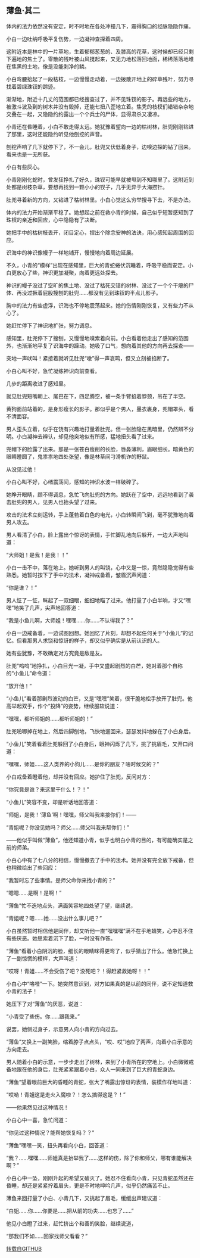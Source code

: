 ## 薄鱼·其二

体内的法力依然没有安定，时不时地在各处冲撞几下，震得胸口的经脉隐隐作痛。

小白一边吐纳呼吸平复伤势，一边凝神查探着四周。

这附近本是林中的一片草地，生着郁郁葱葱的、及膝高的花草，这时候却已经只剩下遍地的焦土了。零散的残叶被山风搅起来，又无力地松落回地面，稀稀落落地堆在焦黑的土地，像是没能剥净的鳞。

小白弯腰拾起了一段枯枝，一边慢慢走动着，一边拨散开地上的碎草残叶，努力寻找着碧绿珠钗的踪迹。

渐渐地，附近十几丈的范围都已经搜查过了，并不见珠钗的影子。再远些的地方，被激斗波及到的树木并没有毁掉，还能七扭八歪地立着。焦秃的枝杈们错错杂杂地交叠在一起，又隐隐约约露出一个个兵士的尸体，显得肃杀又凄凉。

小青还在昏睡着，小白不敢走得太远。她犹豫着望向一边的枯树林，肚兜刚刚钻进了那里，这时还能隐约听见他刨挖的声音。

刨挖声响了几下就停下了，不一会儿，肚兜又伏低着身子，边嗅边探的钻了回来。看来也是一无所获。

小白有些灰心。

小青刚刚化蛇时，曾发狂挣扎了好久，珠钗可能早就被甩到不知哪里了。这附近到处都是树枝杂草，要想再找到一颗小小的钗子，几乎无异于大海捞针。

肚兜寻着新的方向，又钻进了枯树林里。小白心觉这么穷举搜寻下去，不是办法。

体内的法力开始渐渐平稳了。她想起之前在救小青的时候，自己似乎短暂感知到了珠钗的亲近和回应，心中隐隐有了决断。

她把手中的枯树枝丢开，闭目定心，捏出个除念安神的法诀，用心感知起周围的回应。

识海中的神识像幔子一样地铺开，慢慢地向着周边延展。

不久，小青的“模样”出现在感知里，巨大的青蛇蜷伏沉睡着，呼吸平稳而安定。小白更放心了些，神识更加凝聚，向着更远处探去。

神识的幔子没过了空旷的焦土地、没过了枯死交错的树林、没过了一个个干瘪的尸体、再没过撅着屁股搜刨的肚兜……都没有见到珠钗的半点儿影子。

胸中的法力有些虚浮，识海也不停地震荡起来。她的伤情刚刚恢复，又有些力不从心了。

她赶忙停下了神识地扩张，努力调息。

感知里，肚兜停下了搜刨，又慢慢地嗅索着向前。小白看着他走出了感知的范围外，也渐渐地平复了识海中的躁动。她吸了口气，想向着其他的方向再去探查——

突地一声吠叫！紧接着就听见肚兜“嗷”得一声哀鸣，但又立刻被掐断了。

小白心叫不好，急忙凝练神识向前查看。

几步的距离收进了感知里。

就见肚兜短嘴朝上、尾巴在下，四足腾空，被一条手臂掐着脖颈，吊在了半空。

黄狗面前站着的，是身形瘦长的影子。那似乎是个男人，墨衣裹身，兜帽罩头，看不清面容。

男人歪头立着，似乎在饶有兴趣地打量着肚兜。但一张脸隐在黑暗里，仍然辨不分明。小白凝神去辨认，却见他突地似有所感，猛地扭头看了过来。

兜帽下的脸露了出来。那是一张苍白瘦削的长脸，唇鼻薄利，眉眼细长。暗黄色的眼睛瞪圆了，鬼祟祟地四处张望，像是林草间刁滑机诈的野鼠。

从没见过他！

小白心叫不好，心绪震荡间，感知的神识水波一样破碎了。

她睁开眼睛，顾不得调息，急忙飞向肚兜的方向。她跃在了空中，远远地看到了袭击肚兜的男人，见男人也抬头望了过来。

攻击的法术立刻运转，手上蓬勃着白色的电光，小白转瞬间飞到，毫不犹豫地向着男人攻去。

男人看清了小白，脸上露出个惊讶的表情，手忙脚乱地向后躲开，一边大声地叫道：

“大师姐！是我！是我！！”

小白一击不中，落在地上。她听到男人的叫饶，心中又是一惊，竟然隐隐觉得有些熟悉。她暂时按下了手中的法术，凝神戒备着，皱眉沉声问道：

“你是谁？！”

男人怔了一怔，眯起了一双细眼，细细地瞄了过来。他打量了小白半晌，才又“嘿嘿”地笑了几声，尖声地回答道：

“我是小鱼儿啊，大师姐！嘿嘿……你……不认得我了？”

小白一边戒备着，一边试图回想。她回忆了片刻，却想不起任何关于“小鱼儿”的记忆。但看那男人求饶和惊讶的样子，却又似乎确实是从前认识的人。

她有些犹豫，不敢确定对方究竟是敌是友。

肚兜“呜呜”地挣扎，小白目光一凝，手中又盛起剧烈的白芒，她对着那个自称的“小鱼儿”命令道：

“放开他！”

“小鱼儿”看着那剧烈波动的白芒，又是“嘿嘿”笑着，很干脆地松手放开了肚兜。他高举起双手，作个“投降”的姿势，继续服软说道：

“嘿嘿，都听师姐的……都听师姐的！”

肚兜啪唧掉在地上，然后四脚刨地，飞快地遛回来，瑟瑟发抖地躲在了小白身后。

“小鱼儿”笑着看着肚兜躲回了小白身后，眼神闪烁了几下，挑了挑眉毛，又开口问道：

“嘿嘿，师姐……这人类养的小狗儿……是你的朋友？啥时候交的？”

小白戒备着瞪着他，却并没有回应。她护住了肚兜，反问对方：

“你究竟是谁？来这里干什么！？！”

“小鱼儿”笑容不变，却是听话地回答道：

“师姐，是我！‘薄鱼’啊！嘿嘿，师父叫我来接你们！——

“青姐呢？你没见她吗？师父……师父叫我来帮你们！”

——他似乎叫做“薄鱼”，他还知道小青，似乎也明白小青的目的，有可能确实是之前的师弟。

小白心中有了七八分的相信，慢慢撤去了手中的法术。她并没有完全放下戒备，但也稍微给出了些回应：

“我暂时忘了些事情。是师父命你来找小青的？”

“嗯嗯……是啊！是啊！”

“薄鱼”忙不迭地点头，满面笑容地四处望了望，继续说，

“青姐呢？嗯……她……没出什么事儿吧？”

小白虽然暂时相信他是同伴，却又听他一直“嘿嘿嘿”满不在乎地嬉笑，心中忍不住有些厌恶。她思索着沉下了脸，一时没有作答。

“薄鱼”看着小白阴沉的脸，细长的眼睛眯得更弯了，似乎猜出了什么。他急忙换上了一副惊慌的模样，大声叫道：

“哎呀！青姐……不会受伤了吧？没死吧？！得赶紧救她呀！！”

小白心中“咯噔”一下。她突然意识到，对方如果真的是以前的同伴，说不定知道救小青的法子！

她压下了对“薄鱼”的厌恶，说道：

“小青受了些伤。你……跟我来。”

说罢，她侧过身子，示意男人向小青的方向过去。

“薄鱼”又换上一副笑脸，缩着脖子点点头，“哎、哎”地应了两声，向着小白示意的方向走去。

男人随着小白的示意，一步步走出了树林，来到了小青所在的空地上。小白微微戒备地跟在他的身后，肚兜紧紧跟着小白，众人一同来到了巨大的青蛇身边。

“薄鱼”望着眼前巨大的昏睡的青蛇，张大了嘴露出惊讶的表情，装模作样地叫道：

“哎呦！青姐这是走火入魔啦？！怎么搞得这是？！”

——他果然见过这种情况！

小白心中一喜，急忙问道：

“你见过这种情况？能帮她恢复吗？？”

“薄鱼”嘿嘿一笑，扭头再看向小白，回答道：

“我？……嘿嘿……师姐真是抬举我了……这样的伤，除了你和师父，哪有谁能解决啊？”

小白心中一坠，刚刚升起的希望又破灭了。她忍不住看向小青，只见青蛇虽然还在昏睡，却还是紧紧拧着眉头，更是不时地呻吟几声，似乎仍然痛苦不止。

薄鱼来回打量了小白、小青几下，又挑起了眉毛，缓缓出声建议道：

“白姐……你……你要是……把从前的功夫……也忘了……”

他见小白瞪了过来，赶忙挤出个和善的笑脸，继续说道，

“那我们不如……回家找师父看看？”

[转载自GITHUB](https://github.com/NinePieces/BaiSheYuanQi)

